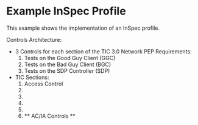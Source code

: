 # Example InSpec Profile

This example shows the implementation of an InSpec profile.


Controls Architecture:
- 3 Controls for each section of the TIC 3.0 Network PEP Requirements:
    1. Tests on the Good Guy Client (GGC)
    2. Tests on the Bad Guy Client (BGC)
    3. Tests on the SDP Controller (SDP)
- TIC Sections:
    1. Access Control
    2.
    3.
    4. 
    5.
    6. ** AC/IA Controls **
